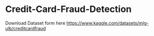 # Credit-Card-Fraud-Detection
Download Dataset form here  https://www.kaggle.com/datasets/mlg-ulb/creditcardfraud 

